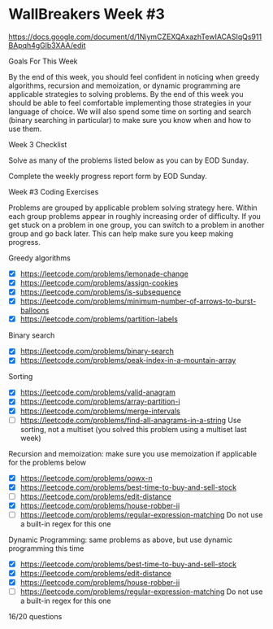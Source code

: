 # WallBreakers Week #3

https://docs.google.com/document/d/1NiymCZEXQAxazhTewIACASIqQs911BApqh4gGlb3XAA/edit

Goals For This Week

By the end of this week,  you should feel confident in noticing when greedy algorithms, recursion and memoization, or dynamic programming are applicable strategies to solving problems. By the end of this week you should be able to feel comfortable implementing those strategies in your language of choice. We will also spend some time on sorting and search (binary searching in particular) to make sure you know when and how to use them.

Week 3 Checklist

Solve as many of the problems listed below as you can by EOD Sunday.

Complete the weekly progress report form by EOD Sunday.

Week #3 Coding Exercises

Problems are grouped by applicable problem solving strategy here. Within each group problems appear in roughly increasing order of difficulty. If you get stuck on a problem in one group, you can switch to a problem in another group and go back later. This can help make sure you keep making progress.

Greedy algorithms
- [X] https://leetcode.com/problems/lemonade-change
- [X] https://leetcode.com/problems/assign-cookies
- [X] https://leetcode.com/problems/is-subsequence
- [X] https://leetcode.com/problems/minimum-number-of-arrows-to-burst-balloons
- [X] https://leetcode.com/problems/partition-labels

Binary search
- [X] https://leetcode.com/problems/binary-search
- [X] https://leetcode.com/problems/peak-index-in-a-mountain-array

Sorting
- [X] https://leetcode.com/problems/valid-anagram
- [X] https://leetcode.com/problems/array-partition-i
- [X] https://leetcode.com/problems/merge-intervals
- [ ] https://leetcode.com/problems/find-all-anagrams-in-a-string
Use sorting, not a multiset (you solved this problem using a multiset last week) 

Recursion and memoization: make sure you use memoization if applicable for the problems below
- [X] https://leetcode.com/problems/powx-n
- [X] https://leetcode.com/problems/best-time-to-buy-and-sell-stock
- [ ] https://leetcode.com/problems/edit-distance
- [X] https://leetcode.com/problems/house-robber-ii
- [ ] https://leetcode.com/problems/regular-expression-matching
Do not use a built-in regex for this one

Dynamic Programming: same problems as above, but use dynamic programming this time
- [X] https://leetcode.com/problems/best-time-to-buy-and-sell-stock
- [X] https://leetcode.com/problems/edit-distance
- [X] https://leetcode.com/problems/house-robber-ii
- [ ] https://leetcode.com/problems/regular-expression-matching
Do not use a built-in regex for this one

16/20 questions